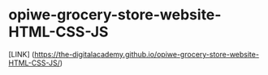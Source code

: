 # opiwe-grocery-store-website-HTML-CSS-JS

[LINK] (https://the-digitalacademy.github.io/opiwe-grocery-store-website-HTML-CSS-JS/)
